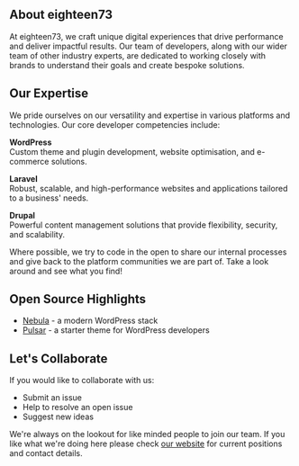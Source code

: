 ## About eighteen73

At eighteen73, we craft unique digital experiences that drive performance and deliver impactful results. Our team of developers, along with our wider team of other industry experts, are dedicated to working closely with brands to understand their goals and create bespoke solutions.

## Our Expertise

We pride ourselves on our versatility and expertise in various platforms and technologies. Our core developer competencies include:

**WordPress**    
Custom theme and plugin development, website optimisation, and e-commerce solutions.

**Laravel**    
Robust, scalable, and high-performance websites and applications tailored to a business' needs.

**Drupal**    
Powerful content management solutions that provide flexibility, security, and scalability.

Where possible, we try to code in the open to share our internal processes and give back to the platform communities we are part of. Take a look around and see what you find!

## Open Source Highlights

- [Nebula](https://github.com/eighteen73/nebula) - a modern WordPress stack
- [Pulsar](https://github.com/eighteen73/pulsar) - a starter theme for WordPress developers

## Let's Collaborate

If you would like to collaborate with us:

- Submit an issue
- Help to resolve an open issue
- Suggest new ideas

We're always on the lookout for like minded people to join our team. If you like what we're doing here please check [our website](https://eighteen73.co.uk/careers/) for current positions and contact details.
